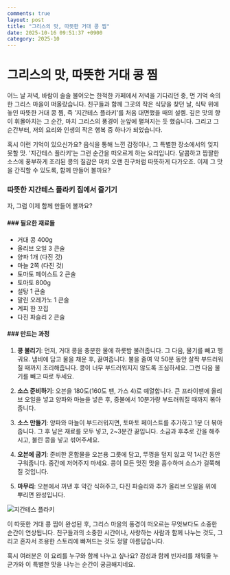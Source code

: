 ```yaml
---
comments: true
layout: post
title: "그리스의 맛, 따뜻한 거대 콩 찜"
date: 2025-10-16 09:51:37 +0900
category: 2025-10
---
```


# 그리스의 맛, 따뜻한 거대 콩 찜

어느 날 저녁, 바람이 솔솔 불어오는 한적한 카페에서 저녁을 기다리던 중, 먼 기억 속의 한 그리스 마을이 떠올랐습니다. 친구들과 함께 그곳의 작은 식당을 찾던 날, 식탁 위에 놓인 따뜻한 거대 콩 찜, 즉 '지간테스 플라키'를 처음 대면했을 때의 설렘. 깊은 맛의 향이 휘몰아치는 그 순간, 마치 그리스의 풍경이 눈앞에 펼쳐지는 듯 했습니다. 그리고 그 순간부터, 저의 요리와 인생의 작은 행복 중 하나가 되었습니다.

혹시 이런 기억이 있으신가요? 음식을 통해 느낀 감정이나, 그 특별한 장소에서의 잊지 못할 맛. '지간테스 플라키'는 그런 순간을 떠오르게 하는 요리입니다. 달콤하고 짭짤한 소스에 풍부하게 조리된 콩의 질감은 마치 오랜 친구처럼 따뜻하게 다가오죠. 이제 그 맛을 간직할 수 있도록, 함께 만들어 볼까요?

### 따뜻한 지간테스 플라키 집에서 즐기기

자, 그럼 이제 함께 만들어 볼까요?

#### ### 필요한 재료들

- 거대 콩 400g
- 올리브 오일 3 큰술
- 양파 1개 (다진 것)
- 마늘 2쪽 (다진 것)
- 토마토 페이스트 2 큰술
- 토마토 800g
- 설탕 1 큰술
- 말린 오레가노 1 큰술
- 계피 한 꼬집
- 다진 파슬리 2 큰술


#### ### 만드는 과정

1. **콩 불리기**: 먼저, 거대 콩을 충분한 물에 하룻밤 불려줍니다. 그 다음, 물기를 빼고 헹궈요. 냄비에 담고 물을 채운 후, 끓여줍니다. 불을 줄여 약 50분 동안 살짝 부드러워질 때까지 조리해줍니다. 콩이 너무 부드러워지지 않도록 조심하세요. 그런 다음 물기를 빼고 따로 두세요.

2. **소스 준비하기**: 오븐을 180도(160도 팬, 가스 4)로 예열합니다. 큰 프라이팬에 올리브 오일을 넣고 양파와 마늘을 넣은 후, 중불에서 10분가량 부드러워질 때까지 볶아줍니다.

3. **소스 만들기**: 양파와 마늘이 부드러워지면, 토마토 페이스트를 추가하고 1분 더 볶아줍니다. 그 후 남은 재료를 모두 넣고, 2~3분간 끓입니다. 소금과 후추로 간을 해주시고, 불린 콩을 넣고 섞어주세요.

4. **오븐에 굽기**: 준비한 혼합물을 오븐용 그릇에 담고, 뚜껑을 덮지 않고 약 1시간 동안 구워줍니다. 중간에 저어주지 마세요. 콩이 모든 멋진 맛을 흡수하며 소스가 걸쭉해질 것입니다.

5. **마무리**: 오븐에서 꺼낸 후 약간 식혀주고, 다진 파슬리와 추가 올리브 오일을 위에 뿌리면 완성입니다.


![지간테스 플라키](https://www.themealdb.com/images/media/meals/b79r6f1585566277.jpg)

이 따뜻한 거대 콩 찜이 완성된 후, 그리스 마을의 풍경이 떠오르는 무엇보다도 소중한 순간이 연상됩니다. 친구들과의 소중한 시간이나, 사랑하는 사람과 함께 나누는 것도, 그리고 혼자서 조용한 스토리에 빠져드는 것도 정말 아름답습니다. 

혹시 여러분은 이 요리를 누구와 함께 나누고 싶나요? 감성과 함께 빈자리를 채워줄 누군가와 이 특별한 맛을 나누는 순간이 궁금해지네요.